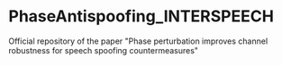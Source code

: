 # PhaseAntispoofing_INTERSPEECH
Official repository of the paper "Phase perturbation improves channel robustness for speech spoofing countermeasures"
